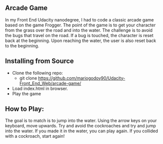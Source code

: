 ## Arcade Game

In my Front End Udacity nanodegree, I had to code a classic arcade game based on the game Frogger. The point of the game is to get your character from the grass over the road and into the water. The challenge is to avoid the bugs that travel on the road. If a bug is touched, the character is reset back at the beginning. Upon reaching the water, the user is also reset back to the beginning.

## Installing from Source

- Clone the following repo:
  - git clone https://github.com/mariogodoy90/Udacity-Front_End_Web/arcade-game/
- Load index.html in browser.
- Play the game

## How to Play:

The goal is to match is to jump into the water.
Using the arrow keys on your keyboard, move upwards.
Try and avoid the cockroaches and try and jump into the water.
If you made it in the water, you can play again. If you collided with a cockroach, start again!
